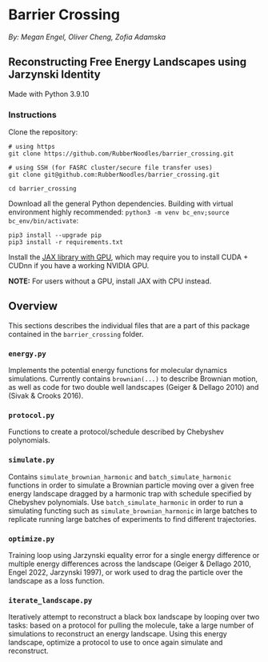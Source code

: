 # Barrier Crossing
_By: Megan Engel, Oliver Cheng, Zofia Adamska_

## Reconstructing Free Energy Landscapes using Jarzynski Identity

Made with Python 3.9.10

### Instructions

Clone the repository: 
``` 
# using https
git clone https://github.com/RubberNoodles/barrier_crossing.git 

# using SSH (for FASRC cluster/secure file transfer uses)
git clone git@github.com:RubberNoodles/barrier_crossing.git

cd barrier_crossing
```

Download all the general Python dependencies. Building with virtual environment highly recommended: `python3 -m venv bc_env;source bc_env/bin/activate`:
```
pip3 install --upgrade pip
pip3 install -r requirements.txt
```
Install the [JAX library with GPU](https://github.com/google/jax#installation), which may require you to install CUDA + CUDnn if you have a working NVIDIA GPU.

**NOTE:** For users without a GPU, install JAX with CPU instead.

## Overview

This sections describes the individual files that are a part of this package contained in the `barrier_crossing` folder.

### `energy.py`
Implements the potential energy functions for molecular dynamics simulations. Currently contains `brownian(...)` to describe Brownian motion, as well as
code for two double well landscapes (Geiger & Dellago 2010) and (Sivak & Crooks 2016).

### `protocol.py`
Functions to create a protocol/schedule described by Chebyshev polynomials. 

### `simulate.py`
Contains `simulate_brownian_harmonic` and `batch_simulate_harmonic` functions in order to simulate a Brownian particle moving over a given free energy landscape dragged by a harmonic trap with schedule specified by Chebyshev polynomials. Use `batch_simulate_harmonic` in order to run a simulating functing such as `simulate_brownian_harmonic` in large batches to replicate running large batches of experiments to find different trajectories.

### `optimize.py`
Training loop using Jarzynski equality error for a single energy difference or multiple energy differences across the landscape (Geiger & Dellago 2010, Engel 2022, Jarzynski 1997), or work used to drag the particle over the landscape as a loss function.

### `iterate_landscape.py`
Iteratively attempt to reconstruct a black box landscape by looping over two tasks: based on a protocol for pulling the molecule, take a large number of simulations to reconstruct an energy landscape. Using this energy landscape, optimize a protocol to use to once again simulate and reconstruct.
